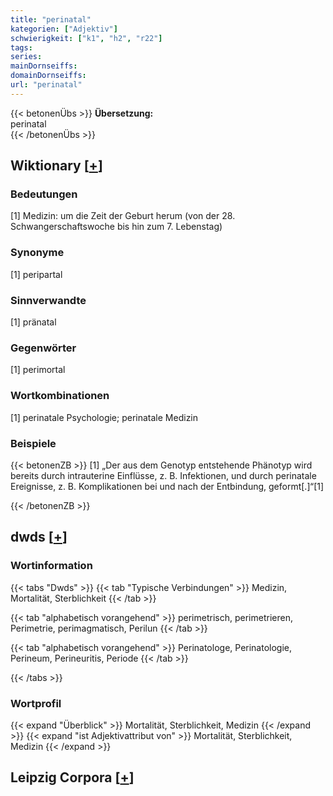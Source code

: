 ```yaml
---
title: "perinatal"
kategorien: ["Adjektiv"]
schwierigkeit: ["k1", "h2", "r22"]
tags:
series:
mainDornseiffs:
domainDornseiffs:
url: "perinatal"
---
```


{{< betonenÜbs >}}
**Übersetzung:**  
perinatal  
{{< /betonenÜbs >}}

## Wiktionary [[+](https://de.wiktionary.org/wiki/perinatal)]

### Bedeutungen
[1] Medizin: um die Zeit der Geburt herum (von der 28. Schwangerschaftswoche bis hin zum 7. Lebenstag)  

### Synonyme
[1] peripartal  

### Sinnverwandte
[1] pränatal  

### Gegenwörter
[1] perimortal  

### Wortkombinationen
[1] perinatale Psychologie; perinatale Medizin  

### Beispiele
{{< betonenZB >}}
[1] „Der aus dem Genotyp entstehende Phänotyp wird bereits durch intrauterine Einflüsse, z. B. Infektionen, und durch perinatale Ereignisse, z. B. Komplikationen bei und nach der Entbindung, geformt[.]“[1]  

{{< /betonenZB >}}


## dwds [[+](https://www.dwds.de/wb/perinatal)]

### Wortinformation
{{< tabs "Dwds" >}}
{{< tab "Typische Verbindungen" >}}
Medizin, Mortalität, Sterblichkeit
{{< /tab >}}

{{< tab "alphabetisch vorangehend" >}}
perimetrisch, perimetrieren, Perimetrie, perimagmatisch, Perilun
{{< /tab >}}

{{< tab "alphabetisch vorangehend" >}}
Perinatologe, Perinatologie, Perineum, Perineuritis, Periode
{{< /tab >}}

{{< /tabs >}}

### Wortprofil
{{< expand "Überblick" >}} Mortalität, Sterblichkeit, Medizin {{< /expand >}}
{{< expand "ist Adjektivattribut von" >}} Mortalität, Sterblichkeit, Medizin {{< /expand >}}

## Leipzig Corpora [[+](https://corpora.uni-leipzig.de/en/res?word=perinatal&corpusId=deu_newscrawl-public_2018)]


